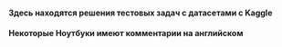 #### Здесь находятся решения тестовых задач с датасетами с Kaggle

#### Некоторые Ноутбуки имеют комментарии на английском
